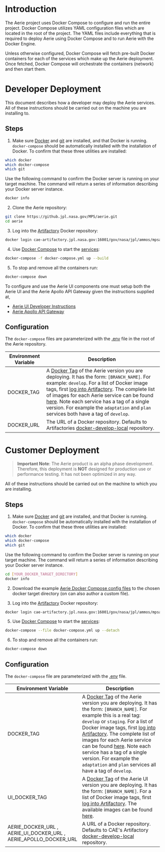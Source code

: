 
# Introduction
The Aerie project uses Docker Compose to configure and run the entire project. Docker Compose utilizes YAML configuration files which are located in the root of the project. The YAML files include everything that is required to deploy Aerie using Docker Compose and to run Aerie with the Docker Engine. 

Unless otherwise configured, Docker Compose will fetch pre-built Docker containers for each of the services which make up the Aerie deployment.  Once fetched, Docker Compose will orchestrate the containers (network) and then start them.


# Developer Deployment

This document describes how a developer may deploy the Aerie services. All of these instructions should be carried out on the machine you are installing to.

## Steps

1. Make sure [Docker](https://www.docker.com/) and [git](https://git-scm.com/) are installed, and that Docker is running. `docker-compose` should be automatically installed with the installation of Docker. To confirm that these three utilities are installed:

```bash
which docker
which docker-compose
which git
```
Use the following command to confirm the Docker server is running on your target machine. The command will return a series of information describing your Docker server instance.
```bash
docker info
```
2. Clone the Aerie repository:

```bash
git clone https://github.jpl.nasa.gov/MPS/aerie.git
cd aerie
```

3. Log into the [Artifactory](https://cae-artifactory.jpl.nasa.gov) Docker repository:

```bash
docker login cae-artifactory.jpl.nasa.gov:16001/gov/nasa/jpl/ammos/mpsa/aerie
```

4. Use [Docker Compose](https://docs.docker.com/compose/reference/) to start the [services](./services.md):

```bash
docker-compose -f docker-compose.yml up --build
```

5. To stop and remove all the containers run:

```bash
docker-compose down
```
To configure and use the Aerie UI components one must setup both the Aerie UI and the Aerie Apollo API Gateway given the instructions supplied at,
- [Aerie UI Developer Instructions](https://github.jpl.nasa.gov/MPS/aerie-ui/blob/develop/docs/DEVELOPER.md) 
- [Aerie Apollo API Gateway](https://github.jpl.nasa.gov/MPS/aerie-apollo)

## Configuration

The `docker-compose` files are parameterized with the [.env](../.env) file in the root of the Aerie repository.

| Environment Variable | Description |
| -------------------- | ----------- |
| DOCKER_TAG| A [Docker Tag](https://docs.docker.com/engine/reference/commandline/tag/) of the Aerie version you are deploying. It has the form: `[BRANCH_NAME]`. For example: `develop`. For a list of Docker image tags, first [log into Artifactory](https://cae-artifactory.jpl.nasa.gov/artifactory/webapp/#/login). The complete list of images for each Aerie service can be found [here](https://cae-artifactory.jpl.nasa.gov/artifactory/webapp/#/artifacts/browse/tree/General/docker-develop-local/gov/nasa/jpl/ammos/mpsa/aerie). Note each service has a tag of a single version. For example the `adaptation` and `plan` services both have a tag of `develop`. |
| DOCKER_URL | The URL of a Docker repository. Defaults to Artifactories [docker-develop-local](https://cae-artifactory.jpl.nasa.gov/artifactory/webapp/#/artifacts/browse/tree/General/docker-develop-local) repository. |


# Customer Deployment 

> **Important Note**: The Aerie product is an alpha phase development. Therefore, this deployment is **NOT** designed for production use or performance testing. It has not been optimized in any way.

All of these instructions should be carried out on the machine to which you are installing.

## Steps

1. Make sure [Docker](https://www.docker.com/) and [git](https://git-scm.com/) are installed, and that Docker is running. `docker-compose` should be automatically installed with the installation of Docker. To confirm that these three utilities are installed:

```bash
which docker
which docker-compose
which git
```
Use the following command to confirm the Docker server is running on your target machine. The command will return a series of information describing your Docker server instance.
```bash
cd [YOUR_DOCKER_TARGET_DIRECTORY]
docker info
```

2. Download the example [Aerie Docker Compose config files](https://cae-artifactory.jpl.nasa.gov:443/artifactory/general-develop/gov/nasa/jpl/ammos/mpsa/aerie) to the chosen docker target directory (on can also author a custom file).

3. Log into the [Artifactory](https://cae-artifactory.jpl.nasa.gov) Docker repository:
```bash
docker login cae-artifactory.jpl.nasa.gov:16001/gov/nasa/jpl/ammos/mpsa/aerie
```

5. Use [Docker Compose](https://docs.docker.com/compose/reference/) to start the [services](./services.md):

```bash
docker-compose --file docker-compose.yml up --detach
```

6. To stop and remove all the containers run:

```bash
docker-compose down
```

## Configuration

The `docker-compose` file are parameterized with the [.env](../.env) file.

| Environment Variable | Description |
| -------------------- | ----------- |
| DOCKER_TAG | A [Docker Tag](https://docs.docker.com/engine/reference/commandline/tag/) of the Aerie version you are deploying. It has the form: `[BRANCH_NAME]`. For example this is a real tag: `develop` or `staging`. For a list of Docker image tags, first [log into Artifactory](https://cae-artifactory.jpl.nasa.gov/artifactory/webapp/#/login). The complete list of images for each Aerie service can be found [here](https://cae-artifactory.jpl.nasa.gov/artifactory/webapp/#/artifacts/browse/tree/General/docker-develop-local/gov/nasa/jpl/ammos/mpsa/aerie). Note each service has a tag of a single version. For example the `adaptation` and `plan` services all have a tag of `develop`. |
| UI_DOCKER_TAG  | A [Docker Tag](https://docs.docker.com/engine/reference/commandline/tag/) of the Aerie UI version you are deploying. It has the form: `[BRANCH_NAME]`. For a list of Docker image tags, first [log into Artifactory](https://cae-artifactory.jpl.nasa.gov/artifactory/webapp/#/login). The available images can be found [here](https://cae-artifactory.jpl.nasa.gov/artifactory/webapp/#/artifacts/browse/tree/General/docker-develop-local/gov/nasa/jpl/ammos/mpsa/aerie-ui). |
| AERIE_DOCKER_URL ,<br/> AERIE_UI_DOCKER_URL ,<br/> AERIE_APOLLO_DOCKER_URL| A URL of a Docker repository. Defaults to CAE's Artifactory [docker-develop-local](https://cae-artifactory.jpl.nasa.gov/artifactory/webapp/#/artifacts/browse/tree/General/docker-develop-local) repository. |







